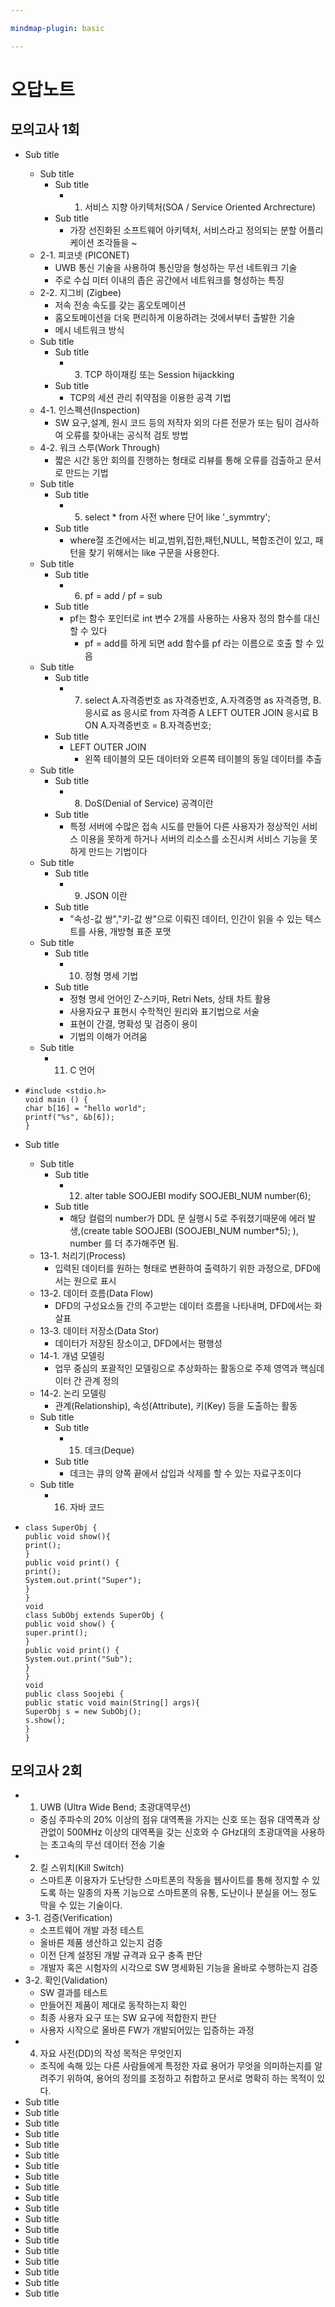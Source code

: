 ```yaml
---

mindmap-plugin: basic

---
```


# 오답노트

## 모의고사 1회
- Sub title
	- Sub title
		- Sub title
			- 1. 서비스 지향 아키텍처(SOA / Service Oriented Archrecture)
		- Sub title
			- 가장 선진화된 소프트웨어 아키텍처, 서비스라고 정의되는 분할 어플리케이션 조각들을 ~
	- 2-1. 피코넷 (PICONET)
		- UWB 통신 기술을 사용하여 통신망을 형성하는 무선 네트워크 기술
		- 주로 수십 미터 이내의 좁은 공간에서 네트워크를 형성하는 특징
	- 2-2. 지그비 (Zigbee)
		- 저속 전송 속도를 갖는 홈오토메이션
		- 홈오토메이션을 더욱 편리하게 이용하려는 것에서부터 출발한 기술
		- 메시 네트워크 방식
	- Sub title
		- Sub title
			- 3. TCP 하이재킹 또는 Session hijackking
		- Sub title
			- TCP의 세션 관리 취약점을 이용한 공격 기법
	- 4-1. 인스펙션(Inspection)
		- SW 요구,설계, 원시 코드 등의 저작자 외의 다른 전문가 또는 팀이 검사하여 오류를 찾아내는 공식적 검토 방법
	- 4-2. 워크 스루(Work Through)
		- 짧은 시간 동안 회의를 진행하는 형태로 리뷰를 통해 오류를 검출하고 문서로 만드는 기법
	- Sub title
		- Sub title
			- 5. select * from 사전 where 단어 like '_symmtry';
		- Sub title
			- where절 조건에서는 비교,범위,집한,패턴,NULL, 복합조건이 있고, 패턴을 찾기 위해서는 like 구문을 사용한다.
	- Sub title
		- Sub title
			- 6. pf = add / pf = sub
		- Sub title
			- pf는 함수 포인터로 int 변수 2개를 사용하는 사용자 정의 함수를 대신할 수 있다
				- pf = add를 하게 되면 add 함수를 pf 라는 이름으로 호출 할 수 있음
	- Sub title
		- Sub title
			- 7. select A.자격증번호 as 자격증번호, A.자격증명 as 자격증명, B.응시료 as 응시로 from 자격증 A LEFT OUTER JOIN 응시료 B ON A.자격증번호 = B.자격증번호;
		- Sub title
			- LEFT OUTER JOIN
				- 왼쪽 테이블의 모든 데이터와 오른쪽 테이블의 동일 데이터를 추출
	- Sub title
		- Sub title
			- 8. DoS(Denial of Service) 공격이란
		- Sub title
			- 특정 서버에 수많은 접속 시도를 만들어 다른 사용자가 정상적인 서비스 이용을 못하게 하거나 서버의 리소스를 소진시켜 서비스 기능을 못하게 만드는 기법이다
	- Sub title
		- Sub title
			- 9. JSON 이란
		- Sub title
			- "속성-값 쌍","키-값 쌍"으로 이뤄진 데이터, 인간이 읽을 수 있는 텍스트를 사용, 개방형 표준 포맷
	- Sub title
		- Sub title
			- 10. 정형 명세 기법
		- Sub title
			- 정형 명세 언어인 Z-스키마, Retri Nets, 상태 차트 활용
			- 사용자요구 표현시 수학적인 원리와 표기법으로 서술
			- 표현이 간결, 명확성 및 검증이 용이
			- 기법의 이해가 어려움
	- Sub title
		- 11. C 언어

-
  ```
  #include <stdio.h>
  void main () {
  char b[16] = "hello world";
  printf("%s", &b[6]);
  }
  ```

- Sub title
	- Sub title
		- Sub title
			- 12. alter table SOOJEBI modify SOOJEBI_NUM number(6);
		- Sub title
			- 해당 컬럼의 number가 DDL 문 실행시 5로 주워졌기때문에 에러 발생,(create table SOOJEBI (SOOJEBI_NUM number*5); ), number 를 더 추가해주면 됨.
	- 13-1. 처리기(Process)
		- 입력된 데이터를 원하는 형태로 변환하여 출력하기 위한 과정으로, DFD에서는 원으로 표시
	- 13-2. 데이터 흐름(Data Flow)
		- DFD의 구성요소들 간의 주고받는 데이터 흐름을 나타내며, DFD에서는 화살표
	- 13-3. 데이터 저장소(Data Stor)
		- 데이터가 저장된 장소이고, DFD에서는 평행성
	- 14-1. 개념 모델링
		- 업무 중심의 포괄적인 모델링으로 추상화하는 활동으로 주제 영역과 핵심데이터 간 관계 정의
	- 14-2. 논리 모델링
		- 관계(Relationship), 속성(Attribute), 키(Key) 등을 도출하는 활동
	- Sub title
		- Sub title
			- 15. 데크(Deque)
		- Sub title
			- 데크는 큐의 양쪽 끝에서 삽입과 삭제를 할 수 있는 자료구조이다
	- Sub title
		- 16. 자바 코드

-
  ```
  class SuperObj {
  public void show(){
  print();
  }
  public void print() {
  print();
  System.out.print("Super");
  }
  }
  void
  class SubObj extends SuperObj {
  public void show() {
  super.print();
  }
  public void print() {
  System.out.print("Sub");
  }
  }
  void
  public class Soojebi {
  public static void main(String[] args){
  SuperObj s = new SubObj();
  s.show();
  }
  }
  ```


## 모의고사 2회
- 1. UWB (Ultra Wide Bend; 초광대역무선)
	- 중심 주파수의 20% 이상의 점유 대역폭을 가지는 신호 또는 점유 대역폭과 상관없이 500MHz 이상의 대역폭을 갖는 신호와 수 GHz대의 초광대역을 사용하는 초고속의 무선 데이터 전송 기술
- 2. 킬 스위치(Kill Switch)
	- 스마트폰 이용자가 도난당한 스마트폰의 작동을 웹사이트를 통해 정지할 수 있도록 하는 일종의 자폭 기능으로 스마트폰의 유통, 도난이나 분실을 어느 정도 막을 수 있는 기술이다.
- 3-1. 검증(Verification)
	- 소프트웨어 개발 과정 테스트
	- 올바른 제품 생산하고 있는지 검증
	- 이전 단계 설정된 개발 규격과 요구 충족 판단
	- 개발자 혹은 시험자의 시각으로 SW 명세화된 기능을 올바로 수행하는지 검증
- 3-2. 확인(Validation)
	- SW 결과를 테스트
	- 만들어진 제품이 제대로 동작하는지 확인
	- 최종 사용자 요구 또는 SW 요구에 적합한지 판단
	- 사용자 시작으로 올바른 FW가 개발되어있는 입증하는 과정
- 4. 자요 사전(DD)의 작성 목적은 무엇인지
	- 조직에 속해 있는 다른 사람들에게 특정한 자료 용어가 무엇을 의미하는지를 알려주기 위하여, 용어의 정의를 조정하고 취합하고 문서로 명확히 하는 목적이 있다.
- Sub title
- Sub title
- Sub title
- Sub title
- Sub title
- Sub title
- Sub title
- Sub title
- Sub title
- Sub title
- Sub title
- Sub title
- Sub title
- Sub title
- Sub title
- Sub title
- Sub title
- Sub title
- Sub title